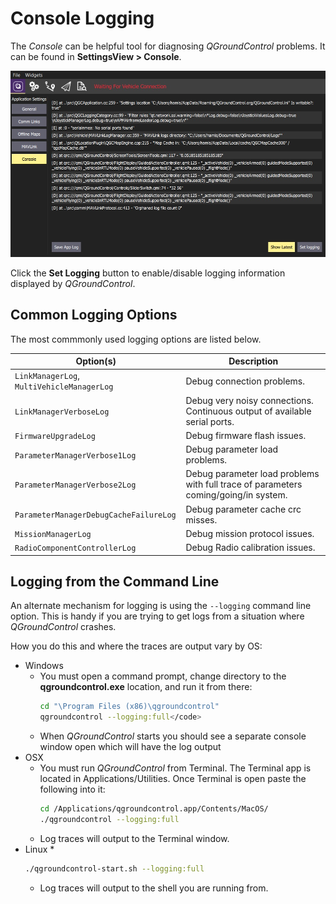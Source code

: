 # Console Logging

The *Console* can be helpful tool for diagnosing *QGroundControl* problems. It can be found in **SettingsView > Console**. 

![Console logging](../../assets/support/Console.jpg)

Click the **Set Logging** button to enable/disable logging information displayed by *QGroundControl*.

## Common Logging Options

The most commmonly used logging options are listed below.

Option(s) | Description
--- | ---
`LinkManagerLog`, `MultiVehicleManagerLog` | Debug connection problems.
`LinkManagerVerboseLog` | Debug very noisy connections. Continuous output of available serial ports.
`FirmwareUpgradeLog` | Debug firmware flash issues.
`ParameterManagerVerbose1Log` | Debug parameter load problems.
`ParameterManagerVerbose2Log` | Debug parameter load problems with full trace of parameters coming/going/in system.
`ParameterManagerDebugCacheFailureLog` | Debug parameter cache crc misses.
`MissionManagerLog` | Debug mission protocol issues.
`RadioComponentControllerLog` | Debug Radio calibration issues.


## Logging from the Command Line

An alternate mechanism for logging is using the `--logging` command line option. This is handy if you are trying to get logs from a situation where *QGroundControl* crashes.

How you do this and where the traces are output vary by OS:

* Windows
  * You must open a command prompt, change directory to the **qgroundcontrol.exe** location, and run it from there:
    ```bash
    cd "\Program Files (x86)\qgroundcontrol"
    qgroundcontrol --logging:full</code>
    ```
  * When *QGroundControl* starts you should see a separate console window open which will have the log output
* OSX
  * You must run *QGroundControl* from Terminal. The Terminal app is located in Applications/Utilities. Once Terminal is open paste the following into it:
    ```bash
    cd /Applications/qgroundcontrol.app/Contents/MacOS/
    ./qgroundcontrol --logging:full
    ```
  * Log traces will output to the Terminal window.
* Linux
  * 
  ```bash
  ./qgroundcontrol-start.sh --logging:full
  ```
  * Log traces will output to the shell you are running from.

